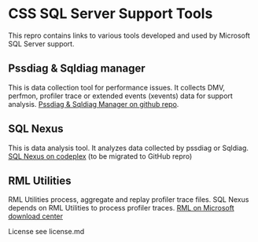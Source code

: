 # CSS SQL Server Support Tools

This repro contains links to various tools developed and used by Microsoft SQL Server support.

## Pssdiag & Sqldiag manager
  This is data collection tool for performance issues.  It collects DMV, perfmon, profiler trace or extended events (xevents) data for support analysis.  [Pssdiag & Sqldiag Manager on github repo](https://github.com/Microsoft/DiagManager). 

## SQL Nexus 
   This is data analysis tool. It analyzes data collected by pssdiag or Sqldiag. [SQL Nexus on codeplex](http://sqlnexus.codeplex.com/) (to be migrated to GitHub repro)

## RML Utilities
  RML Utilities process, aggregate and replay profiler trace files.  SQL Nexus depends on RML Utilities to process profiler traces. [RML on Microsoft download center](https://www.microsoft.com/en-us/download/details.aspx?id=4511)

License
see license.md